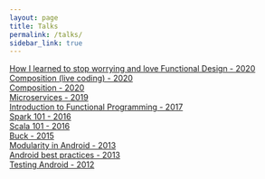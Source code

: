 ```yaml
---
layout: page
title: Talks
permalink: /talks/
sidebar_link: true
---
```


[How I learned to stop worrying and love Functional Design - 2020](20201022_hlswlfd/index.html)<br/>
[Composition (live coding) - 2020](20200916_composition_revisited/index.html)<br/>
[Composition - 2020](20200615_composability/index.html)<br/>
[Microservices - 2019](20191120_microservices/index.html)<br/>
[Introduction to Functional Programming - 2017](http://francistoth.github.io/talks/old_format/intro_to_fp.html)<br/>
[Spark 101 - 2016](http://francistoth.github.io/talks/old_format/spark_101.html)<br/>
[Scala 101 - 2016](http://francistoth.github.io/talks/old_format/scala_101.html)<br/>
[Buck - 2015](http://slides.com/tothfrancis/introduction-to-buck/fullscreen#/)<br/>
[Modularity in Android - 2013](https://prezi.com/jfruyhemc9uh/android-montreal-best-practices-modularity/)<br/>
[Android best practices - 2013](https://prezi.com/f2vue-ba2ybp/confoo-2013-android-best-practices/)<br/>
[Testing Android - 2012](https://prezi.com/-m4rprzvgs1p/confoo-2012-testing-android-apps/)